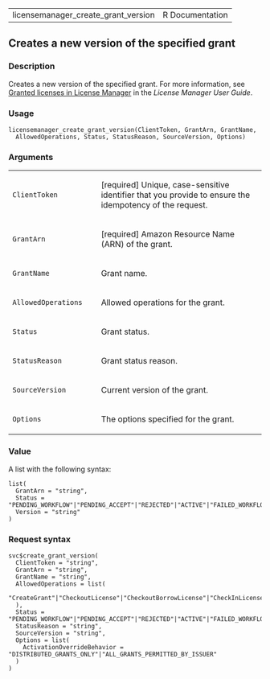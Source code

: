 <table style="width: 100%;">
<tbody>
<tr class="odd">
<td>licensemanager_create_grant_version</td>
<td style="text-align: right;">R Documentation</td>
</tr>
</tbody>
</table>

## Creates a new version of the specified grant

### Description

Creates a new version of the specified grant. For more information, see
[Granted licenses in License
Manager](https://docs.aws.amazon.com/license-manager/latest/userguide/granted-licenses.html)
in the *License Manager User Guide*.

### Usage

    licensemanager_create_grant_version(ClientToken, GrantArn, GrantName,
      AllowedOperations, Status, StatusReason, SourceVersion, Options)

### Arguments

<table>
<colgroup>
<col style="width: 35%" />
<col style="width: 65%" />
</colgroup>
<tbody>
<tr class="odd">
<td><code
id="licensemanager_create_grant_version_:_ClientToken">ClientToken</code></td>
<td><p>[required] Unique, case-sensitive identifier that you provide to
ensure the idempotency of the request.</p></td>
</tr>
<tr class="even">
<td><code
id="licensemanager_create_grant_version_:_GrantArn">GrantArn</code></td>
<td><p>[required] Amazon Resource Name (ARN) of the grant.</p></td>
</tr>
<tr class="odd">
<td><code
id="licensemanager_create_grant_version_:_GrantName">GrantName</code></td>
<td><p>Grant name.</p></td>
</tr>
<tr class="even">
<td><code
id="licensemanager_create_grant_version_:_AllowedOperations">AllowedOperations</code></td>
<td><p>Allowed operations for the grant.</p></td>
</tr>
<tr class="odd">
<td><code
id="licensemanager_create_grant_version_:_Status">Status</code></td>
<td><p>Grant status.</p></td>
</tr>
<tr class="even">
<td><code
id="licensemanager_create_grant_version_:_StatusReason">StatusReason</code></td>
<td><p>Grant status reason.</p></td>
</tr>
<tr class="odd">
<td><code
id="licensemanager_create_grant_version_:_SourceVersion">SourceVersion</code></td>
<td><p>Current version of the grant.</p></td>
</tr>
<tr class="even">
<td><code
id="licensemanager_create_grant_version_:_Options">Options</code></td>
<td><p>The options specified for the grant.</p></td>
</tr>
</tbody>
</table>

### Value

A list with the following syntax:

    list(
      GrantArn = "string",
      Status = "PENDING_WORKFLOW"|"PENDING_ACCEPT"|"REJECTED"|"ACTIVE"|"FAILED_WORKFLOW"|"DELETED"|"PENDING_DELETE"|"DISABLED"|"WORKFLOW_COMPLETED",
      Version = "string"
    )

### Request syntax

    svc$create_grant_version(
      ClientToken = "string",
      GrantArn = "string",
      GrantName = "string",
      AllowedOperations = list(
        "CreateGrant"|"CheckoutLicense"|"CheckoutBorrowLicense"|"CheckInLicense"|"ExtendConsumptionLicense"|"ListPurchasedLicenses"|"CreateToken"
      ),
      Status = "PENDING_WORKFLOW"|"PENDING_ACCEPT"|"REJECTED"|"ACTIVE"|"FAILED_WORKFLOW"|"DELETED"|"PENDING_DELETE"|"DISABLED"|"WORKFLOW_COMPLETED",
      StatusReason = "string",
      SourceVersion = "string",
      Options = list(
        ActivationOverrideBehavior = "DISTRIBUTED_GRANTS_ONLY"|"ALL_GRANTS_PERMITTED_BY_ISSUER"
      )
    )
